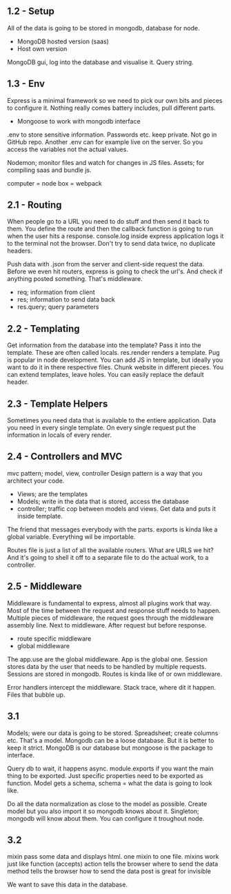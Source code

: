 ## 1.2 - Setup

All of the data is going to be stored in mongodb, database for node.
* MongoDB hosted version (saas)
* Host own version

MongoDB gui, log into the database and visualise it. Query string.

## 1.3 - Env
Express is a minimal framework so we need to pick our own bits and pieces to configure it.
Nothing really comes battery includes, pull different parts.

* Mongoose to work with mongodb interface

.env to store sensitive information. Passwords etc. keep private. Not go in GitHub repo.
Another .env can for example live on the server. So you access the variables not the actual values.

Nodemon; monitor files and watch for changes in JS files.
Assets; for compiling saas and bundle js.

computer = node box = webpack

## 2.1 - Routing
When people go to a URL you need to do stuff and then send it back to them.
You define the route and then the callback function is going to run when the user hits a response.
console.log inside express application logs it to the terminal not the browser.
Don't try to send data twice, no duplicate headers.

Push data with .json from the server and client-side request the data.
Before we even hit routers, express is going to check the url's. And check if anything posted something. That's middleware.

* req; information from client
* res; information to send data back
* res.query; query parameters

## 2.2 - Templating
Get information from the database into the template? Pass it into the template. These are often called locals.
res.render renders a template. Pug is popular in node development.
You can add JS in template, but ideally you want to do it in there respective files.
Chunk website in different pieces. You can extend templates, leave holes.
You can easily replace the default header.

## 2.3 - Template Helpers
Sometimes you need data that is available to the entiere application. Data you need in every single template.
On every single request put the information in locals of every render.

## 2.4 - Controllers and MVC
mvc pattern; model, view, controller
Design pattern is a way that you architect your code.

* Views; are the templates
* Models; write in the data that is stored, access the database
* controller; traffic cop between models and views. Get data and puts it inside template.

The friend that messages everybody with the parts.
exports is kinda like a global variable. Everything wil be importable.

Routes file is just a list of all the available routers. What are URLS we hit? And it's going to shell it off to a separate file to do the actual work, to a controller.

## 2.5 - Middleware
Middleware is fundamental to express, almost all plugins work that way. 
Most of the time between the request and response stuff needs to happen.
Multiple pieces of middleware, the request goes through the middleware assembly line.
Next to middleware.
After request but before response.

* route specific middleware
* global middleware

The app.use are the global middleware. App is the global one.
Session stores data by the user that needs to be handled by multiple requests. Sessions are stored in mongodb.
Routes is kinda like of or own middleware.

Error handlers intercept the middleware.
Stack trace, where dit it happen. Files that bubble up.

## 3.1
Models; were our data is going to be stored. Spreadsheet; create columns etc. That's a model.
Mongodb can be a loose database. But it is better to keep it strict.
MongoDB is our database but mongoose is the package to interface.

Query db to wait, it happens async.
module.exports if you want the main thing to be exported. Just specific properties need to be exported as function.
Model gets a schema, schema = what the data is going to look like.

Do all the data normalization as close to the model as possible.
Create model but you also import it so mongodb knows about it.
Singleton; mongodb will know about them. You can configure it troughout node.

## 3.2
mixin pass some data and displays html.
one mixin to one file.
mixins work just like function (accepts)
action tells the browser where to send the data
method tells the browser how to send the data
post is great for invisible

We want to save this data in the database.